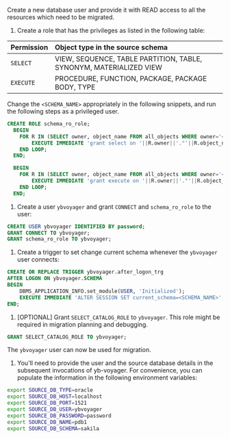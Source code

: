 
Create a new database user and provide it with READ access to all the resources which need to be migrated.

1. Create a role that has the privileges as listed in the following table:

| Permission | Object type in the source schema |
| :--------- | :---------------------------------- |
| `SELECT` | VIEW, SEQUENCE, TABLE PARTITION, TABLE, SYNONYM, MATERIALIZED VIEW |
| `EXECUTE` | PROCEDURE, FUNCTION, PACKAGE, PACKAGE BODY, TYPE |

Change the `<SCHEMA_NAME>` appropriately in the following snippets, and run the following steps as a privileged user.

```sql
CREATE ROLE schema_ro_role;
  BEGIN
    FOR R IN (SELECT owner, object_name FROM all_objects WHERE owner='<SCHEMA_NAME>' and object_type in ('VIEW','SEQUENCE','TABLE PARTITION','TABLE','SYNONYM','MATERIALIZED VIEW')) LOOP
        EXECUTE IMMEDIATE 'grant select on '||R.owner||'."'||R.object_name||'" to schema_ro_role';
    END LOOP;
  END;

  BEGIN
    FOR R IN (SELECT owner, object_name FROM all_objects WHERE owner='<SCHEMA_NAME>' and object_type in ('PROCEDURE','FUNCTION','PACKAGE','PACKAGE BODY', 'TYPE')) LOOP
        EXECUTE IMMEDIATE 'grant execute on '||R.owner||'."'||R.object_name||'" to schema_ro_role';
    END LOOP;
  END;
```

1. Create a user `ybvoyager` and grant `CONNECT` and `schema_ro_role` to the user:

```sql
CREATE USER ybvoyager IDENTIFIED BY password;
GRANT CONNECT TO ybvoyager;
GRANT schema_ro_role TO ybvoyager;
```

1. Create a trigger to set change current schema whenever the `ybvoyager` user connects:

```sql
CREATE OR REPLACE TRIGGER ybvoyager.after_logon_trg
AFTER LOGON ON ybvoyager.SCHEMA
BEGIN
    DBMS_APPLICATION_INFO.set_module(USER, 'Initialized');
    EXECUTE IMMEDIATE 'ALTER SESSION SET current_schema=<SCHEMA_NAME>';
END;
```

1. [OPTIONAL] Grant `SELECT_CATALOG_ROLE` to `ybvoyager`. This role might be required in migration planning and debugging.

```sql
GRANT SELECT_CATALOG_ROLE TO ybvoyager;
```

The `ybvoyager` user can now be used for migration.

1. You'll need to provide the user and the source database details in the subsequent invocations of yb-voyager. For convenience, you can populate the information in the following environment variables:

```sh
export SOURCE_DB_TYPE=oracle
export SOURCE_DB_HOST=localhost
export SOURCE_DB_PORT=1521
export SOURCE_DB_USER=ybvoyager
export SOURCE_DB_PASSWORD=password
export SOURCE_DB_NAME=pdb1
export SOURCE_DB_SCHEMA=sakila
```
